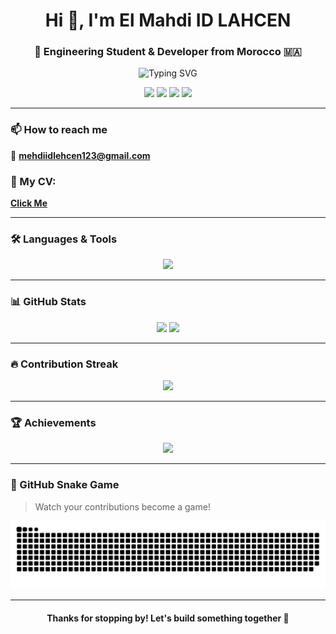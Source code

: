 <h1 align="center">Hi 👋, I'm El Mahdi ID LAHCEN</h1>
<h3 align="center">🚀 Engineering Student & Developer from Morocco 🇲🇦</h3>

<p align="center">
  <img src="https://readme-typing-svg.herokuapp.com?font=Fira+Code&weight=600&size=22&pause=1000&center=true&vCenter=true&multiline=true&width=435&lines=I+love+building+cool+software;Always+learning+and+sharing+🚀" alt="Typing SVG" />
</p>

<p align="center">
  <a href="https://twitter.com/idlahcenmahdi"><img src="https://img.shields.io/badge/Twitter-%231DA1F2.svg?style=for-the-badge&logo=Twitter&logoColor=white" /></a>
  <a href="https://linkedin.com/in/el%20mahdi%20id%20lahcen"><img src="https://img.shields.io/badge/LinkedIn-%230077B5.svg?style=for-the-badge&logo=linkedin&logoColor=white" /></a>
  <a href="https://fb.com/mehdi%20idlahcen"><img src="https://img.shields.io/badge/Facebook-%231877F2.svg?style=for-the-badge&logo=facebook&logoColor=white" /></a>
  <a href="https://instagram.com/mehdi_id01"><img src="https://img.shields.io/badge/Instagram-%23E4405F.svg?style=for-the-badge&logo=Instagram&logoColor=white" /></a>
</p>

---

### 📫 How to reach me

📧 **mehdiidlehcen123@gmail.com**

### 📄 My CV:
[**Click Me**](https://drive.google.com/file/d/16Rmy95kdd9Eotgaoft6CtOmYkTRWm8tk/view)

---

### 🛠️ Languages & Tools

<p align="center">
  <img src="https://skillicons.dev/icons?i=python,java,js,ts,html,css,php,cpp,cs,react,nextjs,nodejs,vue,angular,bootstrap,tailwind,androidstudio,mysql,postgres,docker,git,linux,laravel,qt,spring,sqlite,postman" />
</p>

---

### 📊 GitHub Stats

<p align="center">
  <img src="https://github-readme-stats.vercel.app/api?username=goalaphx&show_icons=true&locale=en&theme=tokyonight" height="180"/>
  <img src="https://github-readme-stats.vercel.app/api/top-langs?username=goalaphx&show_icons=true&locale=en&layout=compact&theme=tokyonight" height="180"/>
</p>

---

### 🔥 Contribution Streak

<p align="center">
  <img src="https://streak-stats.demolab.com?user=goalaphx&theme=dark&hide_border=false&border_radius=5"/>
</p>

---

### 🏆 Achievements

<p align="center">
  <img src="https://github-profile-trophy.vercel.app/?username=goalaphx&theme=tokyonight&margin-w=8&margin-h=8&no-frame=false"/>
</p>

---

### 🐍 GitHub Snake Game

> Watch your contributions become a game!

<p align="center">
  <img src="https://raw.githubusercontent.com/Platane/snk/output/github-contribution-grid-snake.svg" alt="Snake animation" />
</p>

---

<h4 align="center">Thanks for stopping by! Let's build something together 🚀</h4>

